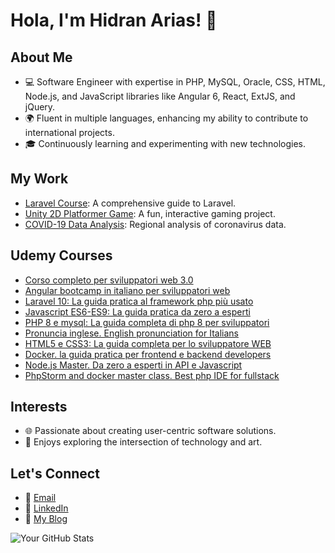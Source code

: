# Hola, I'm Hidran Arias! 👋

## About Me
- 💻 Software Engineer with expertise in PHP, MySQL, Oracle, CSS, HTML, Node.js, and JavaScript libraries like Angular 6, React, ExtJS, and jQuery.
- 🌍 Fluent in multiple languages, enhancing my ability to contribute to international projects.
- 🎓 Continuously learning and experimenting with new technologies.

## My Work
- [Laravel Course](https://github.com/hidran/laravelcourse): A comprehensive guide to Laravel.
- [Unity 2D Platformer Game](https://github.com/hidran/unityplatformer): A fun, interactive gaming project.
- [COVID-19 Data Analysis](https://github.com/hidran/coronavirusdataanalysis): Regional analysis of coronavirus data.

## Udemy Courses
- [Corso completo per sviluppatori web 3.0](https://www.udemy.com/user/hidranarias/)
- [Angular bootcamp in italiano per sviluppatori web](https://www.udemy.com/user/hidranarias/)
- [Laravel 10: La guida pratica al framework php più usato](https://www.udemy.com/user/hidranarias/)
- [Javascript ES6-ES9: La guida pratica da zero a esperti](https://www.udemy.com/user/hidranarias/)
- [PHP 8 e mysql: La guida completa di php 8 per sviluppatori](https://www.udemy.com/user/hidranarias/)
- [Pronuncia inglese. English pronunciation for Italians](https://www.udemy.com/user/hidranarias/)
- [HTML5 e CSS3: La guida completa per lo sviluppatore WEB](https://www.udemy.com/user/hidranarias/)
- [Docker. la guida pratica per frontend e backend developers](https://www.udemy.com/user/hidranarias/)
- [Node.js Master. Da zero a esperti in API e Javascript](https://www.udemy.com/user/hidranarias/)
- [PhpStorm and docker master class. Best php IDE for fullstack](https://www.udemy.com/user/hidranarias/)

## Interests
- 🌐 Passionate about creating user-centric software solutions.
- 🎨 Enjoys exploring the intersection of technology and art.

## Let's Connect
- 📧 [Email](mailto:hidran@gmail.com)
- 💼 [LinkedIn](https://www.linkedin.com/in/hidran)
- 📝 [My Blog](https://www.hidran.iy)

![Your GitHub Stats](github-stats-url)
